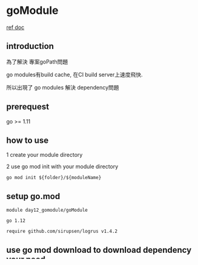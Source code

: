 # goModule
[ref doc](https://ithelp.ithome.com.tw/articles/10217414)
## introduction

為了解決 專案goPath問題

go modules有build cache, 在CI build server上速度飛快.

所以出現了 go modules 解決 dependency問題


## prerequest

go >= 1.11

## how to use
1 create your module directory

2 use go mod init with your module directory
```golang=
go mod init ${folder}/${moduleName}
```
## setup go.mod

```mod=
module day12_gomodule/goModule

go 1.12

require github.com/sirupsen/logrus v1.4.2
```

## use go mod download to download dependency your need

```golang=
go mod download
```